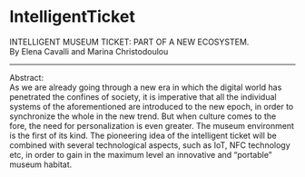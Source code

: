 # IntelligentTicket

INTELLIGENT MUSEUM TICKET: PART OF A NEW ECOSYSTEM. <br>
By Elena Cavalli and Marina Christodoulou
<hr>
Abstract: <br>
As we are already going through a new era in which the digital world has penetrated the confines of society, it is imperative that all the individual systems of the aforementioned are introduced to the new epoch, in order to synchronize the whole in the new trend. But when culture comes to the fore, the need for personalization is even greater. The museum environment is the first of its kind. The pioneering idea of the intelligent ticket will be combined with several technological aspects, such as IoT, NFC technology etc, in order to gain in the maximum level an innovative and “portable” museum habitat.
